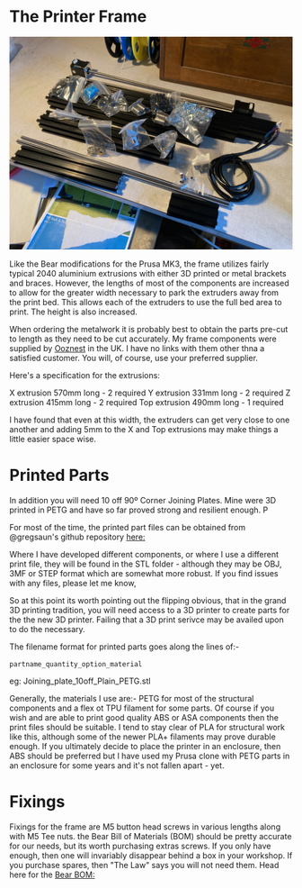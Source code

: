 # The Printer Frame

![image](images/FrameComponents.jpeg)

Like the Bear modifications for the Prusa MK3, the frame utilizes fairly typical 2040 aluminium extrusions with either 3D printed or metal brackets and braces. However, the lengths of most of the components are increased to allow for the greater width necessary to park the extruders away from the print bed. This allows each of the extruders to use the full bed area to print. The height is also increased.

When ordering the metalwork it is probably best to obtain the parts pre-cut to length as they need to be cut accurately. My frame components were supplied by [Ooznest](https://ooznest.co.uk) in the UK. I have no links with them other thna a satisfied customer. You will, of course, use your preferred supplier.

Here's a specification for the extrusions:

X extrusion   570mm long - 2 required
Y extrusion   331mm long - 2 required
Z extrusion   415mm long - 2 required
Top extrusion 490mm long - 1 required

I have found that even at this width, the extruders can get very close to one another and adding 5mm to the X and Top extrusions may make things a little easier space wise.

# Printed Parts

In addition you will need 10 off 90º Corner Joining Plates. Mine were 3D printed in PETG and have so far proved strong and resilient enough. P

For most of the time, the printed part files can be obtained from @gregsaun's github repository [here:](https://github.com/gregsaun/prusa_i3_bear_upgrade)

Where I have developed different components, or where I use a different print file, they will be found in the STL folder - although they may be OBJ, 3MF or STEP format which are somewhat more robust. If you find issues with any files, please let me know,

So at this point its worth pointing out the flipping obvious, that in the grand 3D printing tradition, you will need access to a 3D printer to create parts for the the new 3D printer. Failing that a 3D print serivce may be availed upon to do the necessary.

The filename format for printed parts goes along the lines of:-

    partname_quantity_option_material

eg: Joining_plate_10off_Plain_PETG.stl

Generally, the materials I use are:- PETG for most of the structural components and a flex ot TPU filament for some parts. Of course if you wish and are able to print good quality ABS or ASA components then the print files should be suitable. I tend to stay clear of PLA for structural work like this, although some of the newer PLA+ filaments may prove durable enough. If you ultimately decide to place the printer in an enclosure, then ABS should be preferred but I have used my Prusa clone with PETG parts in an enclosure for some years and it's not fallen apart - yet.



# Fixings
Fixings for the frame are M5 button head screws in various lengths along with M5 Tee nuts. the Bear Bill of Materials (BOM) should be pretty accurate for our needs, but its worth purchasing extras screws. If you only have enough, then one will invariably disappear behind a box in your workshop. If you purchase spares, then "The Law" says you will not need them. Head here for the [Bear BOM:](https://github.com/gregsaun/prusa_i3_bear_upgrade/blob/master/doc/bom.md)



  